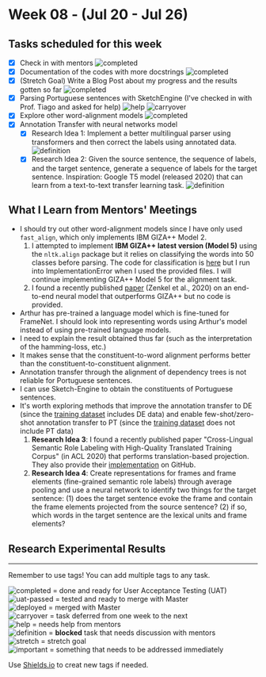 # Week 08 - (Jul 20 - Jul 26)

## Tasks scheduled for this week
- [X] Check in with mentors ![completed](https://img.shields.io/static/v1?label=&message=completed&color=green)
- [X] Documentation of the codes with more docstrings ![completed](https://img.shields.io/static/v1?label=&message=completed&color=green)
- [X] (Stretch Goal) Write a Blog Post about my progress and the results gotten so far ![completed](https://img.shields.io/static/v1?label=&message=completed&color=green)
- [X] Parsing Portuguese sentences with SketchEngine (I've checked in with Prof. Tiago and asked for help) ![help](https://img.shields.io/static/v1?label=&message=need_help&color=blue) ![carryover](https://img.shields.io/static/v1?label=carryover&message=continue_next_week&color=yellow)
- [X] Explore other word-alignment models ![completed](https://img.shields.io/static/v1?label=&message=completed&color=green) 
- [X] Annotation Transfer with neural networks model 
  - [X] Research Idea 1: Implement a better multilingual parser using transformers and then correct the labels using annotated data. ![definition](https://img.shields.io/static/v1?label=result&message=disappointing&color=orange)
  - [X] Research Idea 2: Given the source sentence, the sequence of labels, and the target sentence, generate a sequence of labels for the target sentence. Inspiration: Google T5 model (released 2020) that can learn from a text-to-text transfer learning task.  ![definition](https://img.shields.io/static/v1?label=result&message=disappointing&color=orange)

## What I Learn from Mentors' Meetings
- I should try out other word-alignment models since I have only used `fast_align`, which only implements IBM GIZA++ Model 2.
  1. I attempted to implement **IBM GIZA++ latest version (Model 5)** using the `nltk.align` package but it relies on classifying the words into 50 classes before parsing. The code for classification is [here](http://www.fjoch.com/mkcls.html) but I run into ImplementationError when I used the provided files. I will continue implementing GIZA++ Model 5 for the alignment task.
  2. I found a recently published [paper](https://arxiv.org/abs/2004.14675) (Zenkel et al., 2020) on an end-to-end neural model that outperforms GIZA++ but no code is provided.
- Arthur has pre-trained a language model which is fine-tuned for FrameNet. I should look into representing words using Arthur's model instead of using pre-trained language models.
- I need to explain the result obtained thus far (such as the interpretation of the hamming-loss, etc.)
- It makes sense that the constituent-to-word alignment performs better than the constituent-to-constituent alignment.
- Annotation transfer through the alignment of dependency trees is not reliable for Portuguese sentences.
- I can use Sketch-Engine to obtain the constituents of Portuguese sentences.
- It's worth exploring methods that improve the annotation transfer to DE (since the [training dataset](https://github.com/andersjo/any-language-frames) includes DE data) and enable few-shot/zero-shot annotation transfer to PT (since the [training dataset](https://github.com/andersjo/any-language-frames) does not include PT data)
  1. **Research Idea 3**: I found a recently published paper "Cross-Lingual Semantic Role Labeling with High-Quality Translated Training Corpus"
 (in ACL 2020) that performs translation-based projection. They also provide their [implementation](https://github.com/scofield7419/XSRL-ACL/tree/master/Projection) on GitHub. 
  2. **Research Idea 4**: Create representations for frames and frame elements (fine-grained semantic role labels) through average pooling and use a neural network to identify two things for the target sentence: (1) does the target sentence evoke the frame and contain the frame elements projected from the source sentence? (2) if so, which words in the target sentence are the lexical units and frame elements?

## Research Experimental Results


---
Remember to use tags! You can add multiple tags to any task.

![completed](https://img.shields.io/static/v1?label=&message=completed&color=green) = done and ready for User Acceptance Testing (UAT)<br>
![uat-passed](https://img.shields.io/static/v1?label=UAT&message=passed&color=success) = tested and ready to merge with Master<br>
![deployed](https://img.shields.io/static/v1?label=&message=deployed&color=success) = merged with Master<br>
![carryover](https://img.shields.io/static/v1?label=&message=carryover&color=yellow) = task deferred from one week to the next<br>
![help](https://img.shields.io/static/v1?label=&message=need_help&color=blue) = needs help from mentors<br>
![definition](https://img.shields.io/static/v1?label=&message=needs_definition&color=orange) = **blocked** task that needs discussion with mentors<br>
![stretch](https://img.shields.io/static/v1?label=&message=stretch&color=orange) = stretch goal <br>
![important](https://img.shields.io/static/v1?label=&message=important&color=red) = something that needs to be addressed immediately<br>


Use [Shields.io](https://shields.io) to creat new tags if needed.

